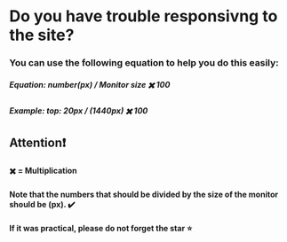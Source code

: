 # Do you have trouble responsivng to the site?

### You can use the following equation to help you do this easily:

##### Equation: number(px) / Monitor size ✖️ 100
##### Example:  top: 20px  /   (1440px)   ✖️ 100

## Attention❗
#### ✖️ = Multiplication
#### Note that the numbers that should be divided by the size of the monitor should be (px). ✔️ 

#### If it was practical, please do not forget the star ⭐
